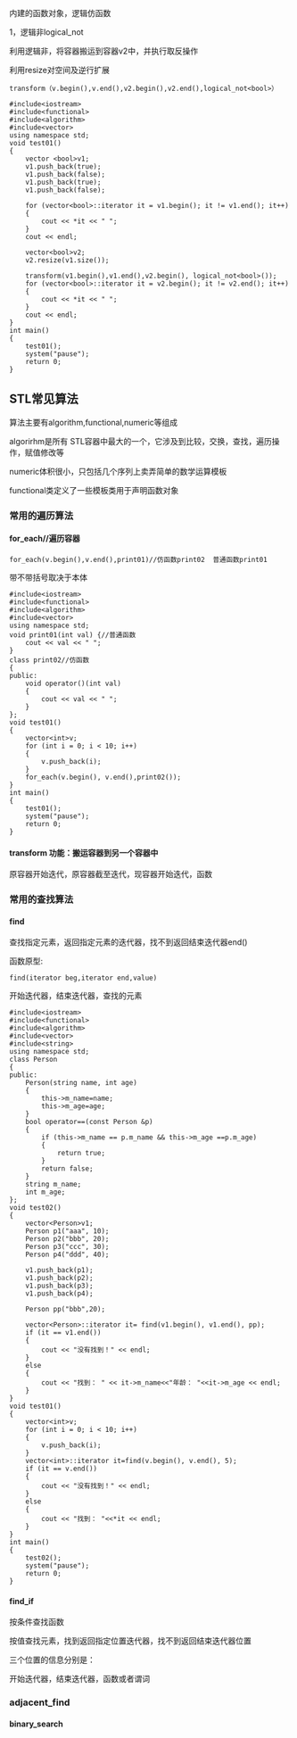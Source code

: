 内建的函数对象，逻辑仿函数

1，逻辑非logical_not

利用逻辑非，将容器搬运到容器v2中，并执行取反操作

利用resize对空间及逆行扩展

```
transform（v.begin(),v.end(),v2.begin(),v2.end(),logical_not<bool>）
```

```
#include<iostream>
#include<functional>
#include<algorithm>
#include<vector>
using namespace std;
void test01()
{
	vector <bool>v1;
	v1.push_back(true);
	v1.push_back(false);
	v1.push_back(true);
	v1.push_back(false);

	for (vector<bool>::iterator it = v1.begin(); it != v1.end(); it++)
	{
		cout << *it << " ";
	}
	cout << endl;

	vector<bool>v2;
	v2.resize(v1.size());

	transform(v1.begin(),v1.end(),v2.begin(), logical_not<bool>());
	for (vector<bool>::iterator it = v2.begin(); it != v2.end(); it++)
	{
		cout << *it << " ";
	}
	cout << endl;
}
int main()
{
	test01();
	system("pause");
	return 0;
}
```

## **STL**常见算法

算法主要有algorithm,functional,numeric等组成

algorirhm是所有	STL容器中最大的一个，它涉及到比较，交换，查找，遍历操作，赋值修改等

numeric体积很小，只包括几个序列上卖弄简单的数学运算模板

functional类定义了一些模板类用于声明函数对象



### 常用的遍历算法

#### for_each//遍历容器

```
for_each(v.begin(),v.end(),print01)//仿函数print02  普通函数print01
```

带不带括号取决于本体

```
#include<iostream>
#include<functional>
#include<algorithm>
#include<vector>
using namespace std;
void print01(int val) {//普通函数
	cout << val << " ";
}
class print02//仿函数
{
public:
	void operator()(int val)
	{
		cout << val << " ";
	}
};
void test01()
{
	vector<int>v;
	for (int i = 0; i < 10; i++)
	{
		v.push_back(i);
	}
	for_each(v.begin(), v.end(),print02());
}
int main()
{
	test01();
	system("pause");
	return 0;
}
```

#### transform 功能：搬运容器到另一个容器中

原容器开始迭代，原容器截至迭代，现容器开始迭代，函数

### 常用的查找算法

#### find 

查找指定元素，返回指定元素的迭代器，找不到返回结束迭代器end()

函数原型:

```
find(iterator beg,iterator end,value)
```

开始迭代器，结束迭代器，查找的元素

```
#include<iostream>
#include<functional>
#include<algorithm>
#include<vector>
#include<string>
using namespace std;
class Person
{
public:
	Person(string name, int age)
	{
		this->m_name=name;
		this->m_age=age;
	}
	bool operator==(const Person &p)
	{
		if (this->m_name == p.m_name && this->m_age ==p.m_age)
		{
			return true;
		}
		return false;
	}
	string m_name;
	int m_age;
};
void test02()
{
	vector<Person>v1;
	Person p1("aaa", 10);
	Person p2("bbb", 20);
	Person p3("ccc", 30);
	Person p4("ddd", 40);

	v1.push_back(p1);
	v1.push_back(p2);
	v1.push_back(p3);
	v1.push_back(p4);

	Person pp("bbb",20);

	vector<Person>::iterator it= find(v1.begin(), v1.end(), pp);
	if (it == v1.end())
	{
		cout << "没有找到！" << endl;
	}
	else
	{
		cout << "找到： " << it->m_name<<"年龄： "<<it->m_age << endl;
	}
}
void test01()
{
	vector<int>v;
	for (int i = 0; i < 10; i++)
	{
		v.push_back(i);
	}
	vector<int>::iterator it=find(v.begin(), v.end(), 5);
	if (it == v.end())
	{
		cout << "没有找到！" << endl;
	}
	else
	{
		cout << "找到： "<<*it << endl;
	}
}
int main()
{
	test02();
	system("pause");
	return 0;
}
```

#### find_if

按条件查找函数

按值查找元素，找到返回指定位置迭代器，找不到返回结束迭代器位置

三个位置的信息分别是：

开始迭代器，结束迭代器，函数或者谓词

### adjacent_find

#### binary_search
